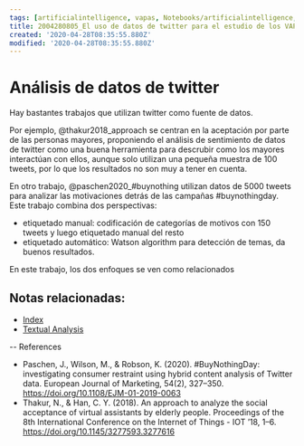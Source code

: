 ```yaml
---
tags: [artificialintelligence, vapas, Notebooks/artificialintelligence, twitter, textualanalysis]
title: 2004280805_El uso de datos de twitter para el estudio de los VAPAs
created: '2020-04-28T08:35:55.880Z'
modified: '2020-04-28T08:35:55.880Z'
---
```


# Análisis de datos de twitter

Hay bastantes trabajos que utilizan twitter como fuente de datos. 

Por ejemplo, @thakur2018_approach se centran en la aceptación por parte de las personas mayores, proponiendo el análisis de sentimiento de datos de twitter como una buena herramienta para descrubir como los mayores interactúan con ellos, aunque solo utilizan una pequeña muestra de 100 tweets, por lo que los resultados no son muy a tener en cuenta.

En otro trabajo, @paschen2020_#buynothing utilizan datos de 5000 tweets para analizar las motivaciones detrás de las campañas #buynothingday. Este trabajo combina dos perspectivas:

- etiquetado manual: codificación de categorías de motivos con 150 tweets y luego etiquetado manual del resto
- etiquetado automático: Watson algorithm para detección de temas, da buenos resultados.

En este trabajo, los dos enfoques se ven como relacionados


## Notas relacionadas:

- [Index](_2003101705_index.md)
- [Textual Analysis](2003250920_textual_analysis.md)

--
References

- Paschen, J., Wilson, M., & Robson, K. (2020). #BuyNothingDay: investigating consumer restraint using hybrid content analysis of Twitter data. European Journal of Marketing, 54(2), 327–350. https://doi.org/10.1108/EJM-01-2019-0063
- Thakur, N., & Han, C. Y. (2018). An approach to analyze the social acceptance of virtual assistants by elderly people. Proceedings of the 8th International Conference on the Internet of Things - IOT ’18, 1–6. https://doi.org/10.1145/3277593.3277616